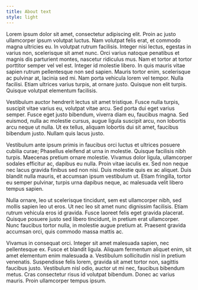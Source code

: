 ```yaml
---
title: About text
style: light
---
```


Lorem ipsum dolor sit amet, consectetur adipiscing elit. Proin ac justo ullamcorper ipsum volutpat luctus. Nam volutpat felis erat, et commodo magna ultricies eu. In volutpat rutrum facilisis. Integer nisi lectus, egestas in varius non, scelerisque sit amet nunc. Orci varius natoque penatibus et magnis dis parturient montes, nascetur ridiculus mus. Nam et tortor at tortor porttitor semper vel vel est. Integer id molestie libero. In quis mauris vitae sapien rutrum pellentesque non sed sapien. Mauris tortor enim, scelerisque ac pulvinar at, lacinia sed mi. Nam porta vehicula lorem vel tempor. Nulla facilisi. Etiam ultrices varius turpis, at ornare justo. Quisque non elit turpis. Quisque volutpat elementum facilisis.

Vestibulum auctor hendrerit lectus sit amet tristique. Fusce nulla turpis, suscipit vitae varius eu, volutpat vitae arcu. Sed porta dui eget varius semper. Fusce eget justo bibendum, viverra diam eu, faucibus magna. Sed euismod, nulla ac molestie cursus, augue ligula suscipit arcu, non lobortis arcu neque ut nulla. Ut ex tellus, aliquam lobortis dui sit amet, faucibus bibendum justo. Nullam quis lacus justo.

Vestibulum ante ipsum primis in faucibus orci luctus et ultrices posuere cubilia curae; Phasellus eleifend at urna in molestie. Quisque facilisis nibh turpis. Maecenas pretium ornare molestie. Vivamus dolor ligula, ullamcorper sodales efficitur ac, dapibus eu nulla. Proin vitae iaculis ex. Sed non neque nec lacus gravida finibus sed non nisi. Duis molestie quis ex ac aliquet. Duis blandit nulla mauris, et accumsan ipsum vestibulum ut. Etiam fringilla, tortor eu semper pulvinar, turpis urna dapibus neque, ac malesuada velit libero tempus sapien.

Nulla ornare, leo ut scelerisque tincidunt, sem est ullamcorper nibh, sed mollis sapien leo ut eros. Ut nec leo sit amet nunc dignissim facilisis. Etiam rutrum vehicula eros id gravida. Fusce laoreet felis eget gravida placerat. Quisque posuere justo sed libero tincidunt, in pretium erat ullamcorper. Nunc faucibus tortor nulla, in molestie augue pretium at. Praesent gravida accumsan orci, quis commodo massa mattis ac.

Vivamus in consequat orci. Integer sit amet malesuada sapien, nec pellentesque ex. Fusce et blandit ligula. Aliquam fermentum aliquet enim, sit amet elementum enim malesuada a. Vestibulum sollicitudin nisl in pretium venenatis. Suspendisse felis lorem, gravida sit amet tortor non, sagittis faucibus justo. Vestibulum nisl odio, auctor ut mi nec, faucibus bibendum metus. Cras consectetur risus id volutpat bibendum. Donec ac varius mauris. Proin ullamcorper tempus ipsum.